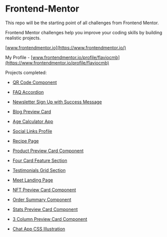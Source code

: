 # Frontend-Mentor

This repo will be the starting point of all challenges from Frontend Mentor.

Frontend Mentor challenges help you improve your coding skills by building realistic projects.

[www.frontendmentor.io](https://www.frontendmentor.io/)

My Profile - [www.frontendmentor.io/profile/flaviocmb](https://www.frontendmentor.io/profile/flaviocmb)

Projects completed:

* [QR Code Component](https://flaviocmb.github.io/Frontend-Mentor/qr-code-component-main/)

* [FAQ Accordion](https://flaviocmb.github.io/Frontend-Mentor/faq-accordion-main/)

* [Newsletter Sign Up with Success Message](https://flaviocmb.github.io/Frontend-Mentor/newsletter-sign-up-with-success-message-main/)

* [Blog Preview Card](https://flaviocmb.github.io/Frontend-Mentor/blog-preview-card-main-pixel-perfect/)

* [Age Calculator App](https://flaviocmb.github.io/Frontend-Mentor/age-calculator-app-main/)

* [Social Links Profile](https://flaviocmb.github.io/Frontend-Mentor/social-links-profile-main/)

* [Recipe Page](https://flaviocmb.github.io/Frontend-Mentor/recipe-page-main/)

* [Product Preview Card Component](https://flaviocmb.github.io/Frontend-Mentor/product-preview-card-component-main/)

* [Four Card Feature Section](https://flaviocmb.github.io/Frontend-Mentor/four-card-feature-section-master/)

* [Testimonials Grid Section](https://flaviocmb.github.io/Frontend-Mentor/testimonials-grid-section-main/)

* [Meet Landing Page](https://flaviocmb.github.io/Frontend-Mentor/meet-landing-page/)

* [NFT Preview Card Component](https://flaviocmb.github.io/Frontend-Mentor/nft-preview-card-component-main/)

* [Order Summary Component](https://flaviocmb.github.io/Frontend-Mentor/order-summary-component-main/)

* [Stats Preview Card Component](https://flaviocmb.github.io/Frontend-Mentor/stats-preview-card-component-main/)

* [3 Column Preview Card Component](https://flaviocmb.github.io/Frontend-Mentor/3-column-preview-card-component-main/)

* [Chat App CSS Illustration](https://flaviocmb.github.io/Frontend-Mentor/chat-app-css-illustration-master/)